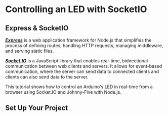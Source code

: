 # Controlling an LED with SocketIO
<!-- Express & SocketIO -->
## Express & SocketIO
[***Express***](https://expressjs.com/) is a web application framework for Node.js that simplifies the process of defining routes, handling HTTP requests, managing middleware, and serving static files.

[***Socket.IO***](https://socket.io/) is a JavaScript library that enables real-time, bidirectional communication between web clients and servers. It allows for event-based communication, where the server can send data to connected clients and clients can also send data to the server.

This tutorial shows how to control an Arduino's LED in real-time from a browser using Socket.IO and Johnny-Five with Node.js.

## Set Up Your Project




